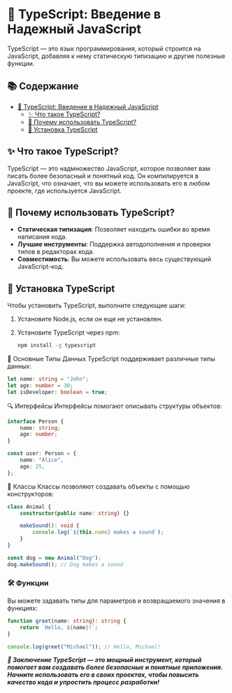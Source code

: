 


# 🚀 TypeScript: Введение в Надежный JavaScript

TypeScript — это язык программирования, который строится на JavaScript, добавляя к нему статическую типизацию и другие полезные функции.

## 📚 Содержание

- [🚀 TypeScript: Введение в Надежный JavaScript](https://www.w3schools.com/typescript/typescript_intro.php)
  - [✨ Что такое TypeScript?](https://www.w3schools.com/typescript/typescript_intro.php)
  - [🌟 Почему использовать TypeScript?](https://htmlacademy.ru/blog/js/typescript)
  - [🚀 Установка TypeScript](https://metanit.com/web/typescript/1.2.php)

## ✨ Что такое TypeScript?

TypeScript — это надмножество JavaScript, которое позволяет вам писать более безопасный и понятный код. Он компилируется в JavaScript, что означает, что вы можете использовать его в любом проекте, где используется JavaScript.

## 🌟 Почему использовать TypeScript?

- **Статическая типизация**: Позволяет находить ошибки во время написания кода.
- **Лучшие инструменты**: Поддержка автодополнения и проверки типов в редакторах кода.
- **Совместимость**: Вы можете использовать весь существующий JavaScript-код.

## 🚀 Установка TypeScript

Чтобы установить TypeScript, выполните следующие шаги:

1. Установите Node.js, если он еще не установлен.
2. Установите TypeScript через npm:

   ```bash
   npm install -g typescript
📝 Основные Типы Данных
TypeScript поддерживает различные типы данных:

```typescript
let name: string = "John";
let age: number = 30;
let isDeveloper: boolean = true;
```
🔍 Интерфейсы
Интерфейсы помогают описывать структуры объектов:

```typescript
interface Person {
    name: string;
    age: number;
}

const user: Person = {
    name: "Alice",
    age: 25,
};
```
🏫 Классы
Классы позволяют создавать объекты с помощью конструкторов:

```typescript
class Animal {
    constructor(public name: string) {}

    makeSound(): void {
        console.log(`${this.name} makes a sound`);
    }
}

const dog = new Animal("Dog");
dog.makeSound(); // Dog makes a sound
```
### 🛠️ Функции

Вы можете задавать типы для параметров и возвращаемого значения в функциях:

```typescript
function greet(name: string): string {
    return `Hello, ${name}!`;
}

console.log(greet("Michael")); // Hello, Michael!
```


___🏁 Заключение
TypeScript — это мощный инструмент, который помогает вам создавать более безопасные и понятные приложения. Начните использовать его в своих проектах, чтобы повысить качество кода и упростить процесс разработки!___